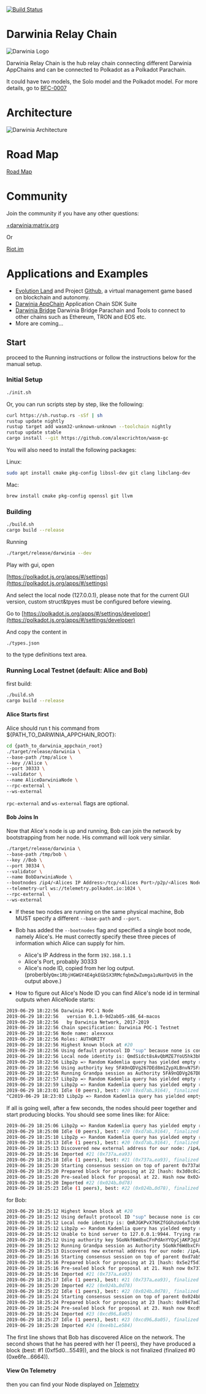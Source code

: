[![Build Status](https://travis-ci.org/darwinia-network/darwinia.svg?branch=master)](https://travis-ci.org/darwinia-network/darwinia/builds)


# Darwinia Relay Chain

![Darwinia Logo](https://github.com/darwinia-network/rfcs/raw/master/logo/darwinia.png)


Darwinia Relay Chain is the hub relay chain connecting different Darwinia AppChains and can be connected to Polkadot as a Polkadot Parachain.

It could have two models, the Solo model and the Polkadot model. For more details, go to [RFC-0007](  https://github.com/darwinia-network/rfcs/blob/master/zh_CN/0007-dawinia-token-staking-model.md#solo%E6%A8%A1%E5%BC%8F 
)

# Architecture

![Darwinia Architecture](https://github.com/darwinia-network/rfcs/raw/master/zh_CN/images/0007-darwinia-architecture.jpeg)


# Road Map
[Road Map](ROADMAP.md)

# Community
Join the community if you have any other questions:

[+darwinia:matrix.org](https://matrix.to/#/+darwinia:matrix.org)

Or

[Riot.im](https://riot.im/app/#/group/+darwinia:matrix.org)

# Applications and Examples

- [Evolution Land](https://www.evolution.land/) and Project [Github](https://github.com/evolutionlandorg), a virtual management game based on blockchain and autonomy.
- [Darwinia AppChain](https://github.com/darwinia-network/darwinia-appchain) Application Chain SDK Suite
- [Darwinia Bridge](https://github.com/darwinia-network/darwinia-bridge) Darwinia Bridge Parachain and Tools to connect to other chains such as Ethereum, TRON and EOS etc.
- More are coming...

## Start

proceed to the Running instructions or follow the instructions below for the manual setup.

### Initial Setup
```bash
./init.sh
```
Or, you can run scripts step by step, like the following:
```bash
curl https://sh.rustup.rs -sSf | sh
rustup update nightly
rustup target add wasm32-unknown-unknown --toolchain nightly
rustup update stable
cargo install --git https://github.com/alexcrichton/wasm-gc
```

You will also need to install the following packages:

Linux:
```bash
sudo apt install cmake pkg-config libssl-dev git clang libclang-dev
```

Mac:
```bash
brew install cmake pkg-config openssl git llvm
```


### Building
```bash
./build.sh
cargo build --release
```

Running
```bash
./target/release/darwinia --dev
```

Play with gui, open

[https://polkadot.js.org/apps/#/settings](https://polkadot.js.org/apps/#/settings)

And select the local node (127.0.0.1), please note that for the current GUI version, custom struct&tpyes must be configured before viewing.

Go to [https://polkadot.js.org/apps/#/settings/developer](https://polkadot.js.org/apps/#/settings/developer)

And copy the content in
```
./types.json
```

to the type definitions text area.

### Running Local Testnet (default: Alice and Bob)
first build:
```bash
./build.sh
cargo build --release
```

#### Alice Starts first
Alice should run t his command from ${PATH_TO_DARWINIA_APPCHAIN_ROOT}:
```bash
cd {path_to_darwinia_appchain_root}
./target/release/darwinia \
--base-path /tmp/alice \
--key //Alice \
--port 30333 \
--validator \
--name AliceDarwiniaNode \
--rpc-external \
--ws-external
```
`rpc-external` and `ws-external` flags are optional.

#### Bob Joins In
Now that Alice's node is up and running, Bob can join the network by bootstrapping from her node. His command will look very similar.
```bash
./target/release/darwinia \
--base-path /tmp/bob \
--key //Bob \
--port 30334 \
--validator \
--name BobDarwiniaNode \
--bootnodes /ip4/<Alices IP Address>/tcp/<Alices Port>/p2p/<Alices Node ID> \
--telemetry-url ws://telemetry.polkadot.io:1024 \
--rpc-external \
--ws-external
```

- If these two nodes are running on the same physical machine, Bob MUST specify a different `--base-path` and `--port`.
- Bob has added the `--bootnodes` flag and specified a single boot node, namely Alice's. He must correctly specify these three pieces of information which Alice can supply for him.
  - Alice's IP Address in the form `192.168.1.1`
  - Alice's Port, probably 30333
  - Alice's node ID, copied from her log output. (proberbly`Qmc1RbjHGWGY4E4gkEGbSX3RMcfqbmZwZumga1uNaYQvU5` in the output above.)
  
- How to figure out Alice's Node ID
you can find Alice's node id in terminal outputs when AliceNode starts:
```bash
2019-06-29 18:22:56 Darwinia POC-1 Node
2019-06-29 18:22:56   version 0.1.0-9d2ab05-x86_64-macos
2019-06-29 18:22:56   by Darwinia Network, 2017-2019
2019-06-29 18:22:56 Chain specification: Darwinia POC-1 Testnet
2019-06-29 18:22:56 Node name: alexxxxx
2019-06-29 18:22:56 Roles: AUTHORITY
2019-06-29 18:22:56 Highest known block at #20
2019-06-29 18:22:56 Using default protocol ID "sup" because none is configured in the chain specs
2019-06-29 18:22:56 Local node identity is: QmdSidct8sAvQbMZE7YoU5hk3bPnpmQUN6BCo3Vgd8BZAG
2019-06-29 18:22:56 Libp2p => Random Kademlia query has yielded empty results
2019-06-29 18:22:56 Using authority key 5FA9nQDVg267DEd8m1ZypXLBnvN7SFxYwV7ndqSYGiN9TTpu
2019-06-29 18:22:56 Running Grandpa session as Authority 5FA9nQDVg267DEd8m1ZypXLBnvN7SFxYwV7ndqSYGiN9TTpu
2019-06-29 18:22:57 Libp2p => Random Kademlia query has yielded empty results
2019-06-29 18:22:59 Libp2p => Random Kademlia query has yielded empty results
2019-06-29 18:23:01 Idle (0 peers), best: #20 (0xd7ab…9164), finalized #20 (0xd7ab…9164), ⬇ 0 ⬆ 0
^C2019-06-29 18:23:03 Libp2p => Random Kademlia query has yielded empty results
```  

If all is going well, after a few seconds, the nodes should peer together and start producing blocks. You should see some lines like:
for Alice:
```bash
2019-06-29 18:25:06 Libp2p => Random Kademlia query has yielded empty results
2019-06-29 18:25:08 Idle (0 peers), best: #20 (0xd7ab…9164), finalized #20 (0xd7ab…9164), ⬇ 0 ⬆ 0
2019-06-29 18:25:10 Libp2p => Random Kademlia query has yielded empty results
2019-06-29 18:25:13 Idle (1 peers), best: #20 (0xd7ab…9164), finalized #20 (0xd7ab…9164), ⬇ 0.4kiB/s ⬆ 0.4kiB/s
2019-06-29 18:25:13 Discovered new external address for our node: /ip4/192.168.110.246/tcp/20222/p2p/QmdSidct8sAvQbMZE7YoU5hk3bPnpmQUN6BCo3Vgd8BZAG
2019-06-29 18:25:16 Imported #21 (0x737a…ea93)
2019-06-29 18:25:18 Idle (1 peers), best: #21 (0x737a…ea93), finalized #20 (0xd7ab…9164), ⬇ 1.2kiB/s ⬆ 0.9kiB/s
2019-06-29 18:25:20 Starting consensus session on top of parent 0x737a8e622371b9c33c7ed284ce5ed422b81e7fb02d1397dc1c1676dae5efea93
2019-06-29 18:25:20 Prepared block for proposing at 22 [hash: 0x3d0c8c24c5208432cfe87658b0cfe04db0b9ec0a16d4cd8b2e2cc40e8f03ba6a; parent_hash: 0x737a…ea93; extrinsics: [0x842d…8482, 0xfc43…52da]]
2019-06-29 18:25:20 Pre-sealed block for proposal at 22. Hash now 0x024b81b36f673b2c3338cc4665cb42190b82fc0342dba30b6bc2570080b80d78, previously 0x3d0c8c24c5208432cfe87658b0cfe04db0b9ec0a16d4cd8b2e2cc40e8f03ba6a.
2019-06-29 18:25:20 Imported #22 (0x024b…0d78)
2019-06-29 18:25:23 Idle (1 peers), best: #22 (0x024b…0d78), finalized #22 (0x024b…0d78), ⬇ 1.2kiB/s ⬆ 1.1kiB/s
```

for Bob:
```bash
2019-06-29 18:25:12 Highest known block at #20
2019-06-29 18:25:12 Using default protocol ID "sup" because none is configured in the chain specs
2019-06-29 18:25:12 Local node identity is: QmRJGKPvX76KZfGGhzUo6xTcb9UM9RwEM19bKqwxBDS5Vp
2019-06-29 18:25:12 Libp2p => Random Kademlia query has yielded empty results
2019-06-29 18:25:12 Unable to bind server to 127.0.0.1:9944. Trying random port.
2019-06-29 18:25:12 Using authority key 5GoNkf6WdbxCFnPdAnYYQyCjAKPJgLNxXwPjwTh6DGg6gN3E
2019-06-29 18:25:12 Running Grandpa session as Authority 5GoNkf6WdbxCFnPdAnYYQyCjAKPJgLNxXwPjwTh6DGg6gN3E
2019-06-29 18:25:13 Discovered new external address for our node: /ip4/192.168.110.246/tcp/20223/p2p/QmRJGKPvX76KZfGGhzUo6xTcb9UM9RwEM19bKqwxBDS5Vp
2019-06-29 18:25:16 Starting consensus session on top of parent 0xd7ab506dd6e388e8ccfcb62c6e64689be0a26fa1a0cfc4027d05c32d55a79164
2019-06-29 18:25:16 Prepared block for proposing at 21 [hash: 0x5e2f5d1ea92bd60087fd30f20a5917d1ca60ec5d5d32190f752bcf2f826c3a5c; parent_hash: 0xd7ab…9164; extrinsics: [0x977d…1cc9, 0x73e9…bfed]]
2019-06-29 18:25:16 Pre-sealed block for proposal at 21. Hash now 0x737a8e622371b9c33c7ed284ce5ed422b81e7fb02d1397dc1c1676dae5efea93, previously 0x5e2f5d1ea92bd60087fd30f20a5917d1ca60ec5d5d32190f752bcf2f826c3a5c.
2019-06-29 18:25:16 Imported #21 (0x737a…ea93)
2019-06-29 18:25:17 Idle (1 peers), best: #21 (0x737a…ea93), finalized #20 (0xd7ab…9164), ⬇ 1.4kiB/s ⬆ 1.7kiB/s
2019-06-29 18:25:20 Imported #22 (0x024b…0d78)
2019-06-29 18:25:22 Idle (1 peers), best: #22 (0x024b…0d78), finalized #22 (0x024b…0d78), ⬇ 1.0kiB/s ⬆ 1.1kiB/s
2019-06-29 18:25:24 Starting consensus session on top of parent 0x024b81b36f673b2c3338cc4665cb42190b82fc0342dba30b6bc2570080b80d78
2019-06-29 18:25:24 Prepared block for proposing at 23 [hash: 0x8947ad3cebd65d9de60166743eae1dd198cb10751764faefba6c71be8d5ccf5f; parent_hash: 0x024b…0d78; extrinsics: [0x5b14…3439, 0xec49…f2f5]]
2019-06-29 18:25:24 Pre-sealed block for proposal at 23. Hash now 0xcd96f0558e8c2f2a38e680f2eb280ccbb1422f6df3bc3dfa306ef89c943f8a05, previously 0x8947ad3cebd65d9de60166743eae1dd198cb10751764faefba6c71be8d5ccf5f.
2019-06-29 18:25:24 Imported #23 (0xcd96…8a05)
2019-06-29 18:25:27 Idle (1 peers), best: #23 (0xcd96…8a05), finalized #23 (0xcd96…8a05), ⬇ 1.0kiB/s ⬆ 1.1kiB/s
2019-06-29 18:25:28 Imported #24 (0xe4b1…e584)
```
The first line shows that Bob has discovered Alice on the network. The second shows that he has peered with her (1 peers), they have produced a block (best: #1 (0xf5d0…5549)), and the block is not finalized (finalized #0 (0xe6fe…6664)).


#### View On Telemetry
then you can find your Node displayed on [Telemetry](https://telemetry.polkadot.io/#/Local%20Testnet)

